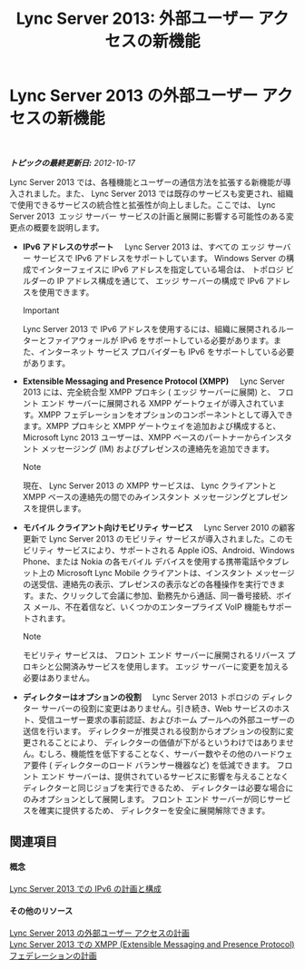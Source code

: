 ﻿---
title: 'Lync Server 2013: 外部ユーザー アクセスの新機能'
TOCTitle: 外部ユーザー アクセスの新機能
ms:assetid: 99da6bd5-ec14-4ad9-8f7d-37fbddf567dd
ms:mtpsurl: https://technet.microsoft.com/ja-jp/library/Gg398794(v=OCS.15)
ms:contentKeyID: 48272941
ms.date: 05/19/2016
mtps_version: v=OCS.15
ms.translationtype: HT
---

# Lync Server 2013 の外部ユーザー アクセスの新機能

 

_**トピックの最終更新日:** 2012-10-17_

Lync Server 2013 では、各種機能とユーザーの通信方法を拡張する新機能が導入されました。また、 Lync Server 2013 では既存のサービスも変更され、組織で使用できるサービスの統合性と拡張性が向上しました。ここでは、 Lync Server 2013  エッジ サーバー サービスの計画と展開に影響する可能性のある変更点の概要を説明します。

  - **IPv6 アドレスのサポート**     Lync Server 2013 は、すべての エッジ サーバー サービスで IPv6 アドレスをサポートしています。 Windows Server の構成でインターフェイスに IPv6 アドレスを指定している場合は、 トポロジ ビルダーの IP アドレス構成を通じて、 エッジ サーバーの構成で IPv6 アドレスを使用できます。
    

    > [!IMPORTANT]
    > Lync Server 2013 で IPv6 アドレスを使用するには、組織に展開されるルーターとファイアウォールが IPv6 をサポートしている必要があります。また、インターネット サービス プロバイダーも IPv6 をサポートしている必要があります。



  - **Extensible Messaging and Presence Protocol (XMPP)**     Lync Server 2013 には、完全統合型 XMPP プロキシ ( エッジ サーバーに展開) と、 フロント エンド サーバーに展開される XMPP ゲートウェイが導入されています。XMPP フェデレーションをオプションのコンポーネントとして導入できます。XMPP プロキシと XMPP ゲートウェイを追加および構成すると、 Microsoft Lync 2013 ユーザーは、XMPP ベースのパートナーからインスタント メッセージング (IM) およびプレゼンスの連絡先を追加できます。
    
    > [!NOTE]
    > 現在、 Lync Server 2013 の XMPP サービスは、 Lync クライアントと XMPP ベースの連絡先の間でのみインスタント メッセージングとプレゼンスを提供します。


  - **モバイル クライアント向けモビリティ サービス**     Lync Server 2010 の顧客更新で Lync Server 2013 のモビリティ サービスが導入されました。このモビリティ サービスにより、サポートされる Apple iOS、Android、Windows Phone、または Nokia の各モバイル デバイスを使用する携帯電話やタブレット上の Microsoft Lync Mobile クライアントは、インスタント メッセージの送受信、連絡先の表示、プレゼンスの表示などの各種操作を実行できます。また、クリックして会議に参加、勤務先から通話、同一番号接続、ボイス メール、不在着信など、いくつかのエンタープライズ VoIP 機能もサポートされます。
    
    > [!NOTE]
    > モビリティ サービスは、 フロント エンド サーバーに展開されるリバース プロキシと公開済みサービスを使用します。 エッジ サーバーに変更を加える必要はありません。


  - **ディレクターはオプションの役割**     Lync Server 2013 トポロジの ディレクター サーバーの役割に変更はありません。引き続き、Web サービスのホスト、受信ユーザー要求の事前認証、およびホーム プールへの外部ユーザーの送信を行います。 ディレクターが推奨される役割からオプションの役割に変更されることにより、 ディレクターの価値が下がるというわけではありません。むしろ、機能性を低下することなく、サーバー数やその他のハードウェア要件 ( ディレクターのロード バランサー機器など) を低減できます。 フロント エンド サーバーは、提供されているサービスに影響を与えることなく ディレクターと同じジョブを実行できるため、 ディレクターは必要な場合にのみオプションとして展開します。 フロント エンド サーバーが同じサービスを確実に提供するため、 ディレクターを安全に展開解除できます。

## 関連項目

#### 概念

[Lync Server 2013 での IPv6 の計画と構成](lync-server-2013-planning-for-and-configuring-ipv6.md)  

#### その他のリソース

[Lync Server 2013 の外部ユーザー アクセスの計画](lync-server-2013-planning-for-external-user-access.md)  
[Lync Server 2013 での XMPP (Extensible Messaging and Presence Protocol) フェデレーションの計画](lync-server-2013-planning-for-extensible-messaging-and-presence-protocol-xmpp-federation.md)

